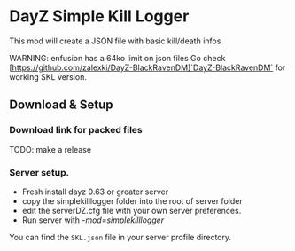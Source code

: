# DayZ Simple Kill Logger
This mod will create a JSON file with basic kill/death infos

WARNING: enfusion has a 64ko limit on json files
Go check [https://github.com/zalexki/DayZ-BlackRavenDM]`DayZ-BlackRavenDM` for working SKL version. 

## Download & Setup
### Download link for packed files
TODO: make a release

### Server setup.
- Fresh install dayz 0.63 or greater server
- copy the simplekilllogger folder into the root of server folder
- edit the serverDZ.cfg file with your own server preferences.
- Run server with *-mod=simplekilllogger*

You can find the `SKL.json` file in your server profile directory.

